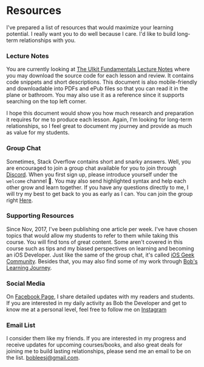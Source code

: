 # Resources
I've prepared a list of resources that would maximize your learning potential. I really want you to do well because I care. I'd like to build long-term relationships with you.

### Lecture Notes
You are currently looking at [The UIkit Fundamentals Lecture Notes] where you may download the source code for each lesson and review. It contains code snippets and short descriptions. This document is also mobile-friendly and downloadable into PDFs and ePub files so that you can read it in the plane or bathroom. You may also use it as a reference since it supports searching on the top left corner.

I hope this document would show you how much research and preparation it requires for me to produce each lesson. Again, I'm looking for long-term relationships, so I feel great to document my journey and provide as much as value for my students.

[The UIkit Fundamentals Lecture Notes]: https://bobleesj.gitbooks.io/udemy_uikit_fundamentals_notes/content/


### Group Chat
Sometimes, Stack Overflow contains short and snarky answers. Well, you are encouraged to join a group chat available for you to join through [Discord]. When you first sign up, please introduce yourself under the `welcome` channel  🤗. You may also send highlighted syntax and help each other grow and learn together. If you have any questions directly to me, I will try my best to get back to you as early as I can. You can join the group right [Here](https://discord.gg/smmmD5B).


[Discord]: https://discordapp.com/

### Supporting Resources
Since Nov, 2017, I've been publishing one article per week. I've have chosen topics that would allow my students to refer to them while taking this course. You will find tons of great content. Some aren't covered in this course such as tips and my biased perspectives on learning and becoming an iOS Developer. Just like the same of the group chat, it's called [iOS Geek Community]. Besides that, you may also find some of my work through [Bob's Learning Journey].

[Bob's Learning Journey]: https://bobleesj.gitbooks.io/bob-s-learning-journey/content/

[iOS Geek Community]: https://medium.com/ios-geek-community


### Social Media
On [Facebook Page], I share detailed updates with my readers and students. If you are interested in my daily activity as Bob the Developer and get to know me at a personal level, feel free to follow me on [Instagram]

[Instagram]: https://instagram.com/bobthedev
[Facebook Page]: https://facebook.com/bobthedeveloper

### Email List
I consider them like my friends. If you are interested in my progress and receive updates for upcoming courses/books, and also great deals for joining me to build lasting relationships, please send me an email to be on the list.  bobleesj@gmail.com. 
